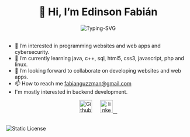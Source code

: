 <div align=center>
  
# 👋 Hi, I’m Edinson Fabián 

<!-- Letrero Palabras Claves !-->
  <img src="https://readme-typing-svg.demolab.com?font=Space+Mono&weight=600&size=35&duration=3000&pause=500&color=21CDF7&center=true&vCenter=true&random=false&width=435&lines=Backend+Developer;Web+Development" alt="Typing-SVG" />
</div> <br>

- 👀 I’m interested in programming websites and web apps and cybersecurity.
- 🌱 I’m currently learning java, c++, sql, html5, css3, javascript, php and linux.
- 💞️ I’m looking forward to collaborate on developing websites and web apps.
- 📫 How to reach me fabianguzzman@gmail.com
- I'm mostly interested in backend development.

<!-- Descripcion !-->
<div align="center">

<!-- Contactos !-->
  <a href="https://github.com/wizardcode-bot" target="_blank">
      <img src="https://img.shields.io/static/v1?message=Github&logo=github&label=&color=405D72&logoColor=white&labelColor=&style=flat&link=https%3A%2F%2Fwww.github.com" height="35em" alt="Github"/></a> 
  &emsp;
  <a href="https://www.linkedin.com/in/edinson-guzman/" target="_blank"> <img src="https://img.shields.io/static/v1?message=LinkedIn&logo=linkedin&label=&color=0077B5&logoColor=white&labelColor=&style=flat&link=https%3A%2F%2Fwww.linkedin.com" height="35em" alt="linkedin-logo"/>
  </a>
  <br><br>
</div>


![Static License](https://img.shields.io/badge/License-MIT-blue)






<!---
wizardcode-bot/wizardcode-bot is a ✨ special ✨ repository because its `README.md` (this file) appears on your GitHub profile.
You can click the Preview link to take a look at your changes.
--->
